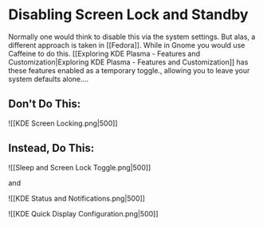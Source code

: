 # Disabling Screen Lock and Standby
Normally one would think to disable this via the system settings. But alas, a different approach is taken in [[Fedora]]. While in Gnome you would use Caffeine to do this. [[Exploring KDE Plasma - Features and Customization|Exploring KDE Plasma - Features and Customization]] has these features enabled as a temporary toggle., allowing you to leave your system defaults alone....
## Don't Do This:

![[KDE Screen Locking.png|500]]

## Instead, Do This:

![[Sleep and Screen Lock Toggle.png|500]]

and 

![[KDE Status and Notifications.png|500]]

![[KDE Quick Display Configuration.png|500]]